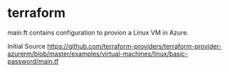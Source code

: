 # terraform

main.ft contains configuration to provion a Linux VM in Azure.

Initial Source
https://github.com/terraform-providers/terraform-provider-azurerm/blob/master/examples/virtual-machines/linux/basic-password/main.tf
